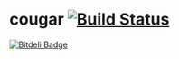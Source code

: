 # cougar [![Build Status](https://secure.travis-ci.org/reficio/cougar.png)](http://travis-ci.org/reficio/cougar)

[![Bitdeli Badge](https://d2weczhvl823v0.cloudfront.net/reficio/cougar/trend.png)](https://bitdeli.com/free "Bitdeli Badge")

